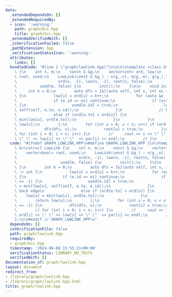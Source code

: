 ```yaml
---
data:
  _extendedDependsOn: []
  _extendedRequiredBy:
  - icon: ':warning:'
    path: graph/bcc.hpp
    title: graph/bcc.hpp
  _extendedVerifiedWith: []
  _isVerificationFailed: false
  _pathExtension: hpp
  _verificationStatusIcon: ':warning:'
  attributes:
    links: []
  bundledCode: "#line 1 \"graph/lowlink.hpp\"\n\n\n\ntemplate <class G>\nstruct LowLink\
    \ {\n    int n, m;\n    const G &g;\n    vector<int> ord, low;\n    vector<bool>\
    \ root, used;\n    LowLink(const G &g_) : n(g_.n), m(g_.m), g(g_),\n         \
    \                  ord(n, -1), low(n, -1), root(n, false),\n                 \
    \          used(m, false) {\n        init();\n    }\n\n    void init() {\n   \
    \     int k = 0;\n        auto dfs = [&](auto self, int u, int ei = -1) -> int\
    \ {\n            low[u] = ord[u] = k++;\n            for (auto &e : g[u]) {\n\
    \                if (e.id == ei) continue;\n                if (ord[e.to] == -1)\
    \ {\n                    used[e.id] = true;\n                    low[u] = min(low[u],\
    \ self(self, e.to, e.id));\n                }\n                // back edge\n\
    \                else if (ord[e.to] < ord[u]) {\n                    low[u] =\
    \ min(low[u], ord[e.to]);\n                }\n            }\n            return\
    \ low[u];\n        };\n        for (int u = 0; u < n; u++) if (ord[u] == -1) {\n\
    \            dfs(dfs, u);\n            root[u] = true;\n        }\n        //\
    \ for (int i = 0; i < n; i++) {\n        //     cout << i << \" \" << ord[i] <<\
    \ \" \" << low[i] << \" \"  << par[i] << endl;\n        // }\n    }\n};\n\n\n"
  code: "#ifndef GRAPH_LOWLINK_HPP\n#define GRAPH_LOWLINK_HPP 1\n\ntemplate <class\
    \ G>\nstruct LowLink {\n    int n, m;\n    const G &g;\n    vector<int> ord, low;\n\
    \    vector<bool> root, used;\n    LowLink(const G &g_) : n(g_.n), m(g_.m), g(g_),\n\
    \                           ord(n, -1), low(n, -1), root(n, false),\n        \
    \                   used(m, false) {\n        init();\n    }\n\n    void init()\
    \ {\n        int k = 0;\n        auto dfs = [&](auto self, int u, int ei = -1)\
    \ -> int {\n            low[u] = ord[u] = k++;\n            for (auto &e : g[u])\
    \ {\n                if (e.id == ei) continue;\n                if (ord[e.to]\
    \ == -1) {\n                    used[e.id] = true;\n                    low[u]\
    \ = min(low[u], self(self, e.to, e.id));\n                }\n                //\
    \ back edge\n                else if (ord[e.to] < ord[u]) {\n                \
    \    low[u] = min(low[u], ord[e.to]);\n                }\n            }\n    \
    \        return low[u];\n        };\n        for (int u = 0; u < n; u++) if (ord[u]\
    \ == -1) {\n            dfs(dfs, u);\n            root[u] = true;\n        }\n\
    \        // for (int i = 0; i < n; i++) {\n        //     cout << i << \" \" <<\
    \ ord[i] << \" \" << low[i] << \" \"  << par[i] << endl;\n        // }\n    }\n\
    };\n\n#endif // GRAPH_LOWLINK_HPP\n"
  dependsOn: []
  isVerificationFile: false
  path: graph/lowlink.hpp
  requiredBy:
  - graph/bcc.hpp
  timestamp: '2024-06-08 15:55:21+09:00'
  verificationStatus: LIBRARY_NO_TESTS
  verifiedWith: []
documentation_of: graph/lowlink.hpp
layout: document
redirect_from:
- /library/graph/lowlink.hpp
- /library/graph/lowlink.hpp.html
title: graph/lowlink.hpp
---
```

